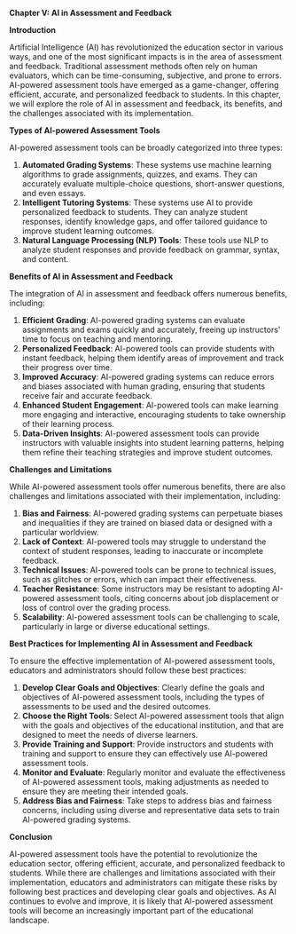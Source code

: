 **Chapter V: AI in Assessment and Feedback**

**Introduction**

Artificial Intelligence (AI) has revolutionized the education sector in various ways, and one of the most significant impacts is in the area of assessment and feedback. Traditional assessment methods often rely on human evaluators, which can be time-consuming, subjective, and prone to errors. AI-powered assessment tools have emerged as a game-changer, offering efficient, accurate, and personalized feedback to students. In this chapter, we will explore the role of AI in assessment and feedback, its benefits, and the challenges associated with its implementation.

**Types of AI-powered Assessment Tools**

AI-powered assessment tools can be broadly categorized into three types:

1. **Automated Grading Systems**: These systems use machine learning algorithms to grade assignments, quizzes, and exams. They can accurately evaluate multiple-choice questions, short-answer questions, and even essays.
2. **Intelligent Tutoring Systems**: These systems use AI to provide personalized feedback to students. They can analyze student responses, identify knowledge gaps, and offer tailored guidance to improve student learning outcomes.
3. **Natural Language Processing (NLP) Tools**: These tools use NLP to analyze student responses and provide feedback on grammar, syntax, and content.

**Benefits of AI in Assessment and Feedback**

The integration of AI in assessment and feedback offers numerous benefits, including:

1. **Efficient Grading**: AI-powered grading systems can evaluate assignments and exams quickly and accurately, freeing up instructors' time to focus on teaching and mentoring.
2. **Personalized Feedback**: AI-powered tools can provide students with instant feedback, helping them identify areas of improvement and track their progress over time.
3. **Improved Accuracy**: AI-powered grading systems can reduce errors and biases associated with human grading, ensuring that students receive fair and accurate feedback.
4. **Enhanced Student Engagement**: AI-powered tools can make learning more engaging and interactive, encouraging students to take ownership of their learning process.
5. **Data-Driven Insights**: AI-powered assessment tools can provide instructors with valuable insights into student learning patterns, helping them refine their teaching strategies and improve student outcomes.

**Challenges and Limitations**

While AI-powered assessment tools offer numerous benefits, there are also challenges and limitations associated with their implementation, including:

1. **Bias and Fairness**: AI-powered grading systems can perpetuate biases and inequalities if they are trained on biased data or designed with a particular worldview.
2. **Lack of Context**: AI-powered tools may struggle to understand the context of student responses, leading to inaccurate or incomplete feedback.
3. **Technical Issues**: AI-powered tools can be prone to technical issues, such as glitches or errors, which can impact their effectiveness.
4. **Teacher Resistance**: Some instructors may be resistant to adopting AI-powered assessment tools, citing concerns about job displacement or loss of control over the grading process.
5. **Scalability**: AI-powered assessment tools can be challenging to scale, particularly in large or diverse educational settings.

**Best Practices for Implementing AI in Assessment and Feedback**

To ensure the effective implementation of AI-powered assessment tools, educators and administrators should follow these best practices:

1. **Develop Clear Goals and Objectives**: Clearly define the goals and objectives of AI-powered assessment tools, including the types of assessments to be used and the desired outcomes.
2. **Choose the Right Tools**: Select AI-powered assessment tools that align with the goals and objectives of the educational institution, and that are designed to meet the needs of diverse learners.
3. **Provide Training and Support**: Provide instructors and students with training and support to ensure they can effectively use AI-powered assessment tools.
4. **Monitor and Evaluate**: Regularly monitor and evaluate the effectiveness of AI-powered assessment tools, making adjustments as needed to ensure they are meeting their intended goals.
5. **Address Bias and Fairness**: Take steps to address bias and fairness concerns, including using diverse and representative data sets to train AI-powered grading systems.

**Conclusion**

AI-powered assessment tools have the potential to revolutionize the education sector, offering efficient, accurate, and personalized feedback to students. While there are challenges and limitations associated with their implementation, educators and administrators can mitigate these risks by following best practices and developing clear goals and objectives. As AI continues to evolve and improve, it is likely that AI-powered assessment tools will become an increasingly important part of the educational landscape.